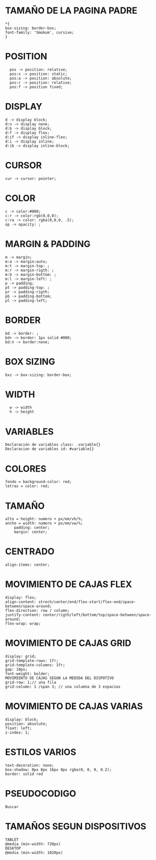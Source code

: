 # TAMAÑO DE LA PAGINA PADRE   
    *{
    box-sizing: border-box;
    font-family: 'Smokum', cursive;
    }
      
# POSITION
      pos -> position: relative;
      pos:s -> position: static;
      pos:a -> position: absolute;
      pos:r -> position: relative;
      pos:f -> position fixed;
  
# DISPLAY
    d -> display block;
    d:n -> display none;
    d:b -> display block;
    d:f -> display flex; 
    d:if -> display inline-flex;
    d:i -> display inline;
    d:ib -> display inline-block;
   
# CURSOR  
    cur -> cursor: pointer;

# COLOR 
    c -> color:#000;
    c:r -> color:rgb(0,0,0);
    c:ra -> color: rgba(0,0,0, .5); 
    op -> opacity: ;
  
# MARGIN & PADDING
    m -> margin;
    m:a -> margin:auto;
    m:t -> margin-top: ;
    m:r -> margin-rigth: ;
    m:b -> margin-bottom: ;
    m:l -> margin-left: ;
    p -> padding;
    pt -> padding-top: ;
    pr -> padding-rigth;
    pb -> padding-bottom;
    pl -> padding-left;
 
# BORDER
    bd -> border: ;
    bd+ -> border: 1px solid #000;
    bd:n -> border:none;
  
# BOX SIZING
    bxz -> box-sizing: border-box;
  
# WIDTH
      w -> width
      h -> height

# VARIABLES
    Declaración de variables class: .variable{}
    Declaracion de variables id: #variable{}

# COLORES
    fondo = background-color: red;
    letras = color: red; 

# TAMAÑO
    alto = height: numero + px/em/vh/%;
    ancho = width: numero + px/em/vw/%;
        padding: center;
        margin: center;

# CENTRADO
    align-items: center;
    
# MOVIMIENTO DE CAJAS FLEX 
    display: flex;
    align-content: strech/center/end/flex-start/flex-end/space-between/space-around;
    flex-direction: row / column;
    justify-content: center/rigth/left/bottom/top/space-between/space-around;
    flex-wrap: wrap;

# MOVIMIENTO DE CAJAS GRID
    display: grid; 
    grid-template-rows: 1fr;
    grid-template-columns: 1fr; 
    gap: 10px;
    font-weight: bolder;
    MOVIMIENTO DE CAJAS SEGUN LA MEDIDA DEL DISPOTIVO
    grid-row: 1;// una fila
    grid-column: 1 /span 3; // una columna de 3 espacios

# MOVIMIENTO DE CAJAS VARIAS
    display: block;
    position: absolute;
    float: left;
    z-index: 1;
    
# ESTILOS VARIOS
    text-decoration: none;
    box-shadow: 0px 8px 16px 0px rgba(0, 0, 0, 0.2);
    border: solid red
    
# PSEUDOCODIGO
    Buscar

# TAMAÑOS SEGUN DISPOSITIVOS
    TABLET
    @media (min-width: 720px)
    DESKTOP
    @media (min-width: 1020px)
